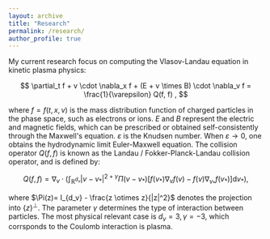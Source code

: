 ```yaml
---
layout: archive
title: "Research"
permalink: /research/
author_profile: true
---
```


My current research focus on computing the Vlasov-Landau equation in kinetic plasma physics:

$$
\partial_t f + v \cdot \nabla_x f + (E + v \times B) \cdot \nabla_v f = \frac{1}{\varepsilon} Q(f, f) ,
$$

where $f=f(t,x,v)$ is the mass distribution function of charged particles in the phase space, such as electrons or ions. $E$ and $B$ represent the electric and magnetic fields, which can be prescribed or obtained self-consistently through the Maxwell's equation. $\varepsilon$ is the Knudsen number. When $\varepsilon \to 0$, one obtains the hydrodynamic limit Euler-Maxwell equation. The collision operator $Q(f,f)$ is known as the Landau / Fokker-Planck-Landau collision operator, and is defined by:

$$
Q(f,f) = \nabla_v \cdot \left( \int_{\mathbb{R}^{d_v}} |v-v_* |^{2+\gamma} \Pi(v-v_* ) [f(v_* )\nabla_v f(v) - f(v) \nabla_{v_* } f(v_* ) ] \mathrm{d}v_* \right) ,
$$

where $\Pi(z)= I_{d_v} - \frac{z \otimes z}{|z|^2}$ denotes the projection into $\{ z \}^{\perp}$. The parameter $\gamma$ determines the type of interaction between particles. The most physical relevant case is $d_v =3, \gamma=-3$, which corrsponds to the Coulomb interaction is plasma.
